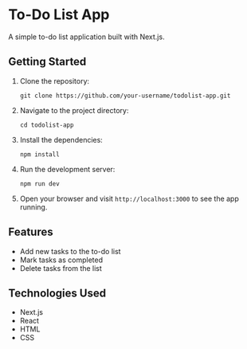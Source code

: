 # To-Do List App

A simple to-do list application built with Next.js.

## Getting Started

1. Clone the repository:
   ```
   git clone https://github.com/your-username/todolist-app.git
   ```

2. Navigate to the project directory:
   ```
   cd todolist-app
   ```

3. Install the dependencies:
   ```
   npm install
   ```

4. Run the development server:
   ```
   npm run dev
   ```

5. Open your browser and visit `http://localhost:3000` to see the app running.

## Features

- Add new tasks to the to-do list
- Mark tasks as completed
- Delete tasks from the list

## Technologies Used

- Next.js
- React
- HTML
- CSS
